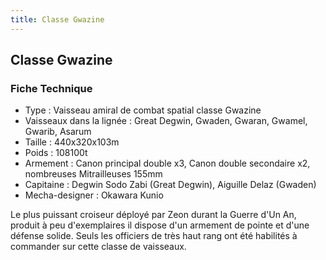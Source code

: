 ```yaml
---
title: Classe Gwazine
---
```


Classe Gwazine
--------------





### Fiche Technique


- Type : Vaisseau amiral de combat spatial classe Gwazine  
- Vaisseaux dans la lignée : Great Degwin, Gwaden, Gwaran, Gwamel, Gwarib, Asarum  
- Taille : 440x320x103m   
- Poids : 108100t   
- Armement : Canon principal double x3, Canon double secondaire x2, nombreuses Mitrailleuses 155mm   
 - Capitaine : Degwin Sodo Zabi (Great Degwin), Aiguille Delaz (Gwaden)  
- Mecha-designer : Okawara Kunio


Le plus puissant croiseur déployé par Zeon durant la Guerre d'Un An, produit à peu d'exemplaires il dispose d'un armement de pointe et d'une défense solide. Seuls les officiers de très haut rang ont été habilités à commander sur cette classe de vaisseaux.

